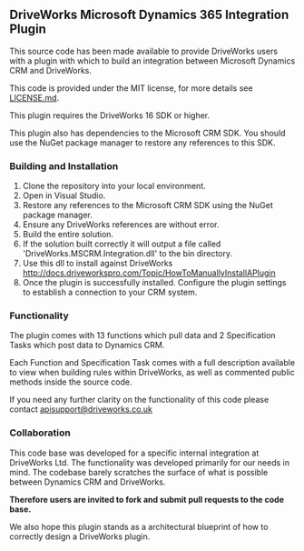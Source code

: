 ## DriveWorks Microsoft Dynamics 365 Integration Plugin

This source code has been made available to provide DriveWorks users with a plugin with which to build an integration between Microsoft Dynamics CRM and DriveWorks.

This code is provided under the MIT license,
for more details see [LICENSE.md](https://github.com/DriveWorks/Labs-Integration-Example/blob/master/LICENSE.md).

This plugin requires the DriveWorks 16 SDK or higher.

This plugin also has dependencies to the Microsoft CRM SDK. You should use the NuGet package manager to restore any references to this SDK.

### Building and Installation

1. Clone the repository into your local environment. 
2. Open in Visual Studio.
3. Restore any references to the Microsoft CRM SDK using the NuGet package manager.
4. Ensure any DriveWorks references are without error.
5. Build the entire solution.
6. If the solution built correctly it will output a file called 'DriveWorks.MSCRM.Integration.dll' to the bin directory.
7. Use this dll to install against DriveWorks http://docs.driveworkspro.com/Topic/HowToManuallyInstallAPlugin
8. Once the plugin is successfully installed. Configure the plugin settings to establish a connection to your CRM system. 

### Functionality

The plugin comes with 13 functions which pull data and 2 Specification Tasks which post data to Dynamics CRM.

Each Function and Specification Task comes with a full description available to view when building rules within DriveWorks, as well as commented public methods inside the source code. 

If you need any further clarity on the functionality of this code please contact apisupport@driveworks.co.uk

### Collaboration

This code base was developed for a specific internal integration at DriveWorks Ltd. The functionality was developed primarily for our needs in mind. The codebase barely scratches the surface of what is possible between Dynamics CRM and DriveWorks.

**Therefore users are invited to fork and submit pull requests to the code base.**

We also hope this plugin stands as a architectural blueprint of how to correctly design a DriveWorks plugin.
